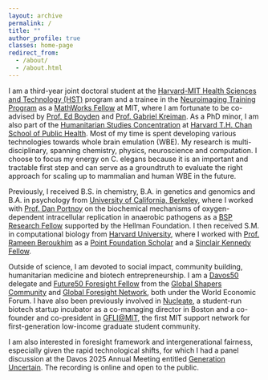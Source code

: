 ```yaml
---
layout: archive
permalink: /
title: ""
author_profile: true
classes: home-page
redirect_from: 
  - /about/
  - /about.html
---
```


I am a third-year joint doctoral student at the [Harvard-MIT Health Sciences and Technology (HST)](https://hst.mit.edu/) program and a trainee in the [Neuroimaging Training Program](https://hst.mit.edu/academic-programs/memp/neuroimaging-training-program) as a [MathWorks Fellow](https://engineering.mit.edu/students/graduate-student-fellowships/mathworks-fellows/) at MIT, where I am fortunate to be co-advised by [Prof. Ed Boyden](https://synthneuro.org/) and [Prof. Gabriel Kreiman](https://klab.tch.harvard.edu/). As a PhD minor, I am also part of the [Humanitarian Studies Concentration](https://hsph.harvard.edu/degrees-and-programs/concentrations/humanitarian-studies-concentration/) at [Harvard T.H. Chan School of Public Health](https://hsph.harvard.edu/). Most of my time is spent developing various technologies towards whole brain emulation (WBE). My research is multi-disciplinary, spanning chemistry, physics, neuroscience and computation. I choose to focus my energy on C. elegans because it is an important and tractable first step and can serve as a groundtruth to evaluate the right approach for scaling up to mammalian and human WBE in the future. 

Previously, I received B.S. in chemistry, B.A. in genetics and genomics and B.A. in psychology from [University of California, Berkeley](https://www.berkeley.edu/), where I worked with [Prof. Dan Portnoy](https://mcb.berkeley.edu/labs/portnoy/) on the biochemical mechanisms of oxygen-dependent intracellular replication in anaerobic pathogens as a [BSP Research Fellow](https://bsp.berkeley.edu/) supported by the Hellman Foundation. I then received S.M. in computational biology from [Harvard University](https://hsph.harvard.edu/program/sm-computational-biology-quantitative-genetics/), where I worked with [Prof. Rameen Beroukhim](https://beroukhimlab.org/team/rameen-beroukhim/) as a [Point Foundation Scholar](https://pointfoundation.org/scholarships/flagship) and a [Sinclair Kennedy Fellow](https://worldwide.harvard.edu/sinclair-kennedy-traveling-fellowships). 

Outside of science, I am devoted to social impact, community building, humanitarian medicine and biotech entrepreneurship. I am a [Davos50](https://www.weforum.org/meetings/world-economic-forum-annual-meeting-2025/) delegate and [Future50 Foresight Fellow](https://initiatives.weforum.org/global-foresight-network/future50) from the [Global Shapers Community](https://www.globalshapers.org/) and [Global Foresight Network](https://initiatives.weforum.org/global-foresight-network/home), both under the World Economic Forum. I have also been previously involved in [Nucleate](https://nucleate.org/locations/boston-ma/), a student-run biotech startup incubator as a co-managing director in Boston and a co-founder and co-president in [GFLI@MIT](https://gfli.mit.edu/), the first MIT support network for first-generation low-income graduate student community.

I am also interested in foresight framework and intergenerational fairness, especially given the rapid technological shifts, for which I had a panel discussion at the Davos 2025 Annual Meeting entitled [Generation Uncertain](https://www.weforum.org/meetings/world-economic-forum-annual-meeting-2025/sessions/generation-uncertain/). The recording is online and open to the public.
